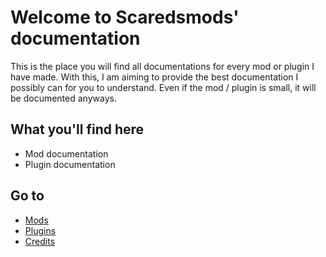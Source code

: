# Welcome to Scaredsmods' documentation

This is the place you will find all documentations for every mod or plugin I have made. With this, I am aiming to provide the best documentation I possibly can for you to understand.
Even if the mod / plugin is small, it will be documented anyways.

## What you'll find here
- Mod documentation
- Plugin documentation

## Go to

- [Mods](mods/index.md)
- [Plugins](plugins/index.md)
- [Credits](credits.md)